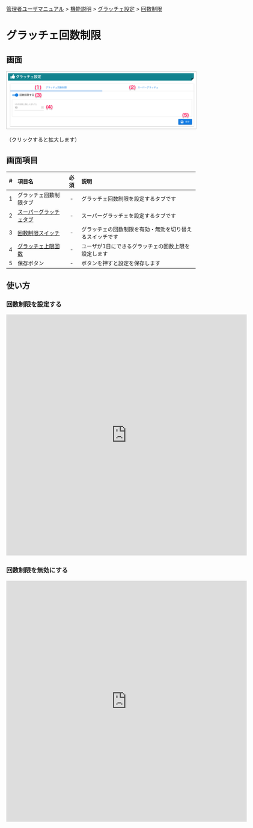 [管理者ユーザマニュアル](/管理者機能/) > [機能説明](/管理者機能/#_16) > [グラッチェ設定](/管理者機能/#_26) > [回数制限](#)
# グラッチェ回数制限

## 画面
<a href="../../../images/other/1.png" data-lightbox="スクリーンショット" data-title="スクリーンショット">
    <img src="../../../images/other/1.png" style="border: solid 1px #ccc; width: 800px;" />
</a>

（クリックすると拡大します）


## 画面項目
|   #   | 項目名                 | 必須  | 説明                                                     |
| :---: | :--------------------- | :---: | :------------------------------------------------------- |
|   1   | グラッチェ回数制限タブ |   -   | グラッチェ回数制限を設定するタブです                     |
|   2   | [スーパーグラッチェタブ](other02.md) |   -   | スーパーグラッチェを設定するタブです                     |
|   3   | [回数制限スイッチ](#_6)       |   -   | グラッチェの回数制限を有効・無効を切り替えるスイッチです |
|   4   | [グラッチェ上限回数](#_5)     |   -   | ユーザが1日にできるグラッチェの回数上限を設定します      |
|   5   | 保存ボタン             |   -   | ボタンを押すと設定を保存します                           |

## 使い方
### 回数制限を設定する

<iframe src="https://scribehow.com/embed/__ZVmQEtgOR12DpARigo_Ecw" width="640" height="640" allowfullscreen frameborder="0"></iframe>

### 回数制限を無効にする

<iframe src="https://scribehow.com/embed/__IY8XyY8ARMG8_BuHanZgXA" width="640" height="640" allowfullscreen frameborder="0"></iframe>
